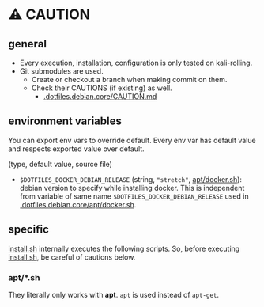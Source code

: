 # :warning: CAUTION

## general

* Every execution, installation, configuration is only tested on kali-rolling.
* Git submodules are used.
  * Create or checkout a branch when making commit on them.
  * Check their CAUTIONS (if existing) as well.
    * [.dotfiles.debian.core/CAUTION.md](.dotfiles.debian.core/CAUTION.md)

## environment variables

You can export env vars to override default. Every env var has default value and respects exported value over default.

(type, default value, source file)

* `$DOTFILES_DOCKER_DEBIAN_RELEASE` (string, `"stretch"`, [apt/docker.sh](apt/docker.sh)): debian version to specify while installing docker. This is independent from variable of same name `$DOTFILES_DOCKER_DEBIAN_RELEASE` used in [.dotfiles.debian.core/apt/docker.sh](.dotfiles.debian.core/apt/docker.sh).

## specific

[install.sh](install.sh) internally executes the following scripts. So, before executing [install.sh](install.sh), be careful of cautions below.

### apt/\*.sh

They literally only works with **apt**. `apt` is used instead of `apt-get`.